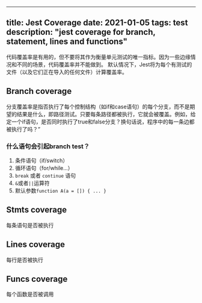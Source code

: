 
---
title: Jest Coverage
date: 2021-01-05
tags: test
description: "jest coverage for branch, statement, lines and functions"
---

代码覆盖率是有用的，但不要将其作为衡量单元测试的唯一指标。因为一些边缘情况和不同的场景，代码覆盖率并不能做到。
默认情况下，Jest将为每个有测试的文件（以及它们正在导入的任何文件）计算覆盖率。

## Branch coverage
分支覆盖率是指否执行了每个控制结构（如if和case语句）的每个分支，而不是期望的结果是什么，即路径测试。只要每条路径都被执行，它就会被覆盖。例如，给定一个if语句，是否同时执行了true和false分支？换句话说，程序中的每一条边都被执行了吗？”    
### 什么语句会引起branch test？
1. 条件语句（if/switch）
2. 循环语句（for/while...）
3. `break` 或者 `continue` 语句
4.  `&`或者`||`运算符
5. 默认参数`function A(a = []) { ... }`

## Stmts coverage
每条语句是否被执行

## Lines coverage
每行是否被执行
## Funcs coverage
每个函数是否被调用
